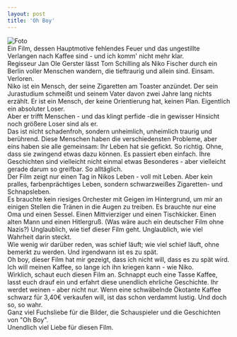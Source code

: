 ```yaml
---
layout: post
title: 'Oh Boy'
---
```


![Foto](http://farm8.staticflickr.com/7443/12371703963_06ed42d7b8_c.jpg)  
Ein Film, dessen Hauptmotive fehlendes Feuer und das ungestillte Verlangen nach Kaffee sind - und ich komm' nicht mehr klar.  
Regisseur Jan Ole Gerster lässt Tom Schilling als Niko Fischer durch ein Berlin voller Menschen wandern, die tieftraurig und allein sind. Einsam. Verloren.  
Niko ist ein Mensch, der seine Zigaretten am Toaster anzündet. Der sein Jurastudium schmeißt und seinem Vater davon zwei Jahre lang nichts erzählt. Er ist ein Mensch, der keine Orientierung hat, keinen Plan. Eigentlich ein absoluter Loser.  
Aber er trifft Menschen - und das klingt perfide -die in gewisser Hinsicht noch größere Loser sind als er.  
Das ist nicht schadenfroh, sondern unheimlich, unheimlich traurig und berührend. Diese Menschen haben die verschiedensten Probleme, aber eins haben sie alle gemeinsam: Ihr Leben hat sie gefickt. So richtig. Ohne, dass sie zwingend etwas dazu können. Es passiert eben einfach. Ihre Geschichten sind vielleicht nicht einmal etwas Besonderes - aber vielleicht gerade darum so greifbar. So alltäglich.  
Der Film zeigt nur einen Tag in Nikos Leben - voll mit Leben. Aber kein pralles, farbenprächtiges Leben, sondern schwarzweißes Zigaretten- und Schnapsleben.  
Es brauchte kein riesiges Orchester mit Geigen im Hintergrund, um mir an einigen Stellen die Tränen in die Augen zu treiben. Es brauchte nur eine Oma und einen Sessel. Einen Mittvierziger und einen Tischkicker. Einen alten Mann und einen Hitlergruß. (Was wäre auch ein deutscher Film ohne Nazis?) 
Unglaublich, wie tief dieser Film geht. Unglaublich, wie viel Wahrheit darin steckt.  
Wie wenig wir darüber reden, was schief läuft; wie viel schief läuft, ohne bemerkt zu werden. Und irgendwann ist es zu spät.  
Oh boy, dieser Film hat mir gezeigt, dass ich nicht will, dass es zu spät wird. Ich will meinen Kaffee, so lange ich ihn kriegen kann - wie Niko.  
Wirklich, schaut euch diesen Film an. Schnappt euch eine Tasse Kaffee, lasst euch drauf ein und erfahrt diese unendlich ehrliche Geschichte. Ihr werdet weinen - aber nicht nur. Wenn eine schwäbelnde Ökotante Kaffee schwarz für 3,40€ verkaufen will, ist das schon verdammt lustig. Und doch so, so wahr.  
Ganz viel Fuchsliebe für die Bilder, die Schauspieler und die Geschichten von "Oh Boy".  
Unendlich viel Liebe für diesen Film.